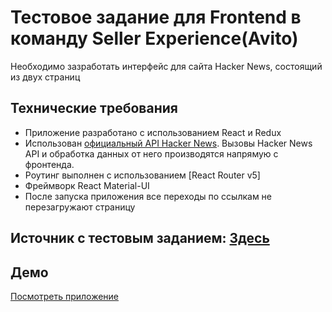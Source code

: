 # Тестовое задание для Frontend в команду Seller Experience(Avito)

Необходимо зазработать интерфейс для сайта Hacker News, состоящий из двух страниц

## Технические требования

* Приложение разработано с использованием React и Redux
* Использован [официальный API Hacker News](https://github.com/HackerNews/API). Вызовы Hacker News API и обработка данных от него производятся напрямую с фронтенда.
* Роутинг выполнен с использованием [React Router v5]
* Фреймворк React Material-UI 
* После запуска приложения все переходы по ссылкам не перезагружают страницу

## Источник с тестовым заданием: [Здесь](https://github.com/avito-tech/sx-frontend-trainee-assignment)


## Демо
[Посмотреть приложение](https://rgusseinov.github.io/hacker-news-avito/)
